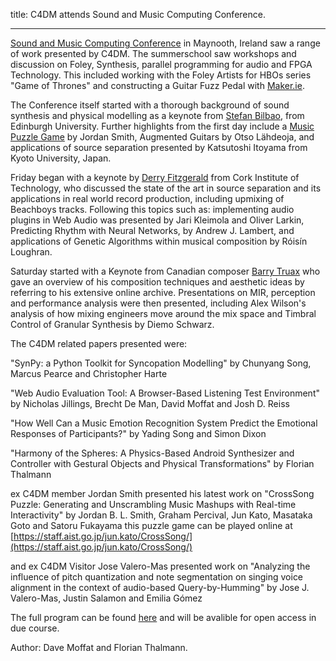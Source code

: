 title: C4DM attends Sound and Music Computing Conference.

-------------------

[Sound and Music Computing Conference](http://www.maynoothuniversity.ie/smc15/) in Maynooth, Ireland saw a range of work presented by C4DM. 
The summerschool saw workshops and discussion on Foley, Synthesis, parallel programming for audio and FPGA Technology. This included working with the Foley Artists for HBOs series "Game of Thrones" and constructing a Guitar Fuzz Pedal with [Maker.ie](http://www.maker.ie).

The Conference itself started with a thorough background of sound synthesis and physical modelling as a keynote from [Stefan Bilbao](http://www.acoustics.ed.ac.uk/group-members/dr-stefan-bilbao/), from Edinburgh University. Further highlights from the first day include a [Music Puzzle Game](https://staff.aist.go.jp/jun.kato/CrossSong/) by Jordan Smith, Augmented Guitars by Otso Lähdeoja, and applications of source separation presented by Katsutoshi Itoyama from Kyoto University, Japan.

Friday began with a keynote by [Derry Fitzgerald](http://nimbus.cit.ie/author/derry/) from Cork Institute of Technology, who discussed the state of the art in source separation and its applications in real world record production, including upmixing of Beachboys tracks. Following this topics such as: implementing audio plugins in Web Audio was presented by Jari Kleimola and Oliver Larkin, Predicting Rhythm with Neural Networks, by Andrew J. Lambert, and applications of Genetic Algorithms within musical composition by Róisín Loughran.

Saturday started with a Keynote from Canadian composer [Barry Truax](www.sfu.ca/~truax) who gave an overview of his composition techniques and aesthetic ideas by referring to his extensive online archive. Presentations on MIR, perception and performance analysis were then presented, including Alex Wilson's analysis of how mixing engineers move around the mix space and Timbral Control of Granular Synthesis by Diemo Schwarz.


The C4DM related papers presented were:

"SynPy: a Python Toolkit for Syncopation Modelling" by Chunyang Song, Marcus Pearce and Christopher Harte

"Web Audio Evaluation Tool: A Browser-Based Listening Test Environment" by Nicholas Jillings, Brecht De Man, David Moffat and Josh D. Reiss

"How Well Can a Music Emotion Recognition System Predict the Emotional Responses of Participants?" by Yading Song and Simon Dixon

"Harmony of the Spheres: A Physics-Based Android Synthesizer and Controller with Gestural Objects and Physical Transformations" by Florian Thalmann

ex C4DM member Jordan Smith presented his latest work on
"CrossSong Puzzle: Generating and Unscrambling Music Mashups with Real-time Interactivity" by Jordan B. L. Smith, Graham Percival, Jun Kato, Masataka Goto and Satoru Fukayama
this puzzle game can be played online at [https://staff.aist.go.jp/jun.kato/CrossSong/](https://staff.aist.go.jp/jun.kato/CrossSong/)

and ex C4DM Visitor Jose Valero-Mas presented work on
"Analyzing the influence of pitch quantization and note segmentation on singing voice alignment in the context of audio-based Query-by-Humming" by Jose J. Valero-Mas, Justin Salamon and Emilia Gómez

The full program can be found [here](http://www.maynoothuniversity.ie/smc15/program.html) and will be avalible for open access in due course.

Author: Dave Moffat and Florian Thalmann.

